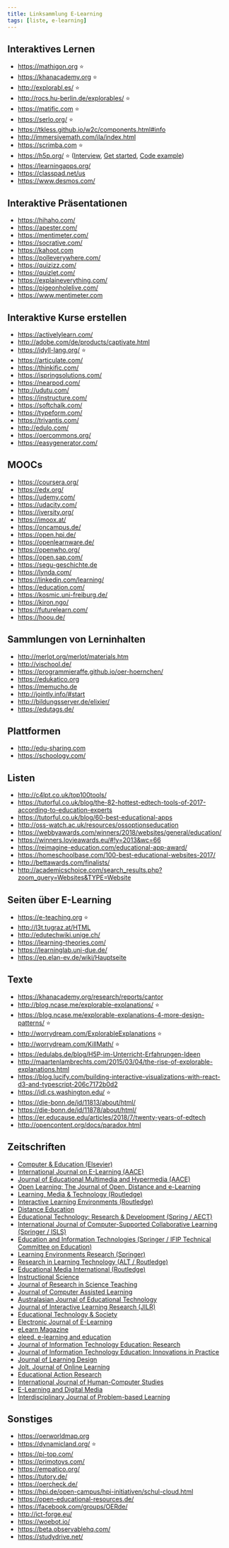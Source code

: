 ```yaml
---
title: Linksammlung E-Learning
tags: [liste, e-learning]
---
```


## Interaktives Lernen

-   <https://mathigon.org> :star:
-   <https://khanacademy.org> :star:
-   <http://explorabl.es/> :star:
-   <http://rocs.hu-berlin.de/explorables/> :star:
-   <https://matific.com> :star:
-   <https://serlo.org/> :star:
-   <https://tkless.github.io/w2c/components.html#info>
-   <http://immersivemath.com/ila/index.html>
-   <https://scrimba.com> :star:
-   <https://h5p.org/> :star: ([Interview](http://theelearningcoach.com/media/creating-interactive-content-h5p/), [Get started](http://lindsay-oneill.com/get-started-with-h5p/), [Code example](https://github.com/h5p/h5p-matching))
-   <https://learningapps.org/>
-   <https://classpad.net/us>
-   <https://www.desmos.com/>

## Interaktive Präsentationen

-   <https://hihaho.com/>
-   <https://apester.com/>
-   <https://mentimeter.com/>
-   <https://socrative.com/>
-   <https://kahoot.com>
-   <https://polleverywhere.com/>
-   <https://quizizz.com/>
-   <https://quizlet.com/>
-   <https://explaineverything.com/>
-   <https://pigeonholelive.com/>
-   <https://www.mentimeter.com>

## Interaktive Kurse erstellen

-   <https://activelylearn.com/>
-   <http://adobe.com/de/products/captivate.html>
-   <https://idyll-lang.org/> :star:
-   <https://articulate.com/>
-   <https://thinkific.com/>
-   <https://ispringsolutions.com/>
-   <https://nearpod.com/>
-   <http://udutu.com/>
-   <https://instructure.com/>
-   <https://softchalk.com/>
-   <https://typeform.com/>
-   <https://trivantis.com/>
-   <http://edulo.com/>
-   <https://oercommons.org/>
-   <https://easygenerator.com/>

## MOOCs

-   <https://coursera.org/>
-   <https://edx.org/>
-   <https://udemy.com/>
-   <https://udacity.com/>
-   <https://iversity.org/>
-   <https://imoox.at/>
-   <https://oncampus.de/>
-   <https://open.hpi.de/>
-   <https://openlearnware.de/>
-   <https://openwho.org/>
-   <https://open.sap.com/>
-   <https://segu-geschichte.de>
-   <https://lynda.com/>
-   <https://linkedin.com/learning/>
-   <https://education.com/>
-   <https://kosmic.uni-freiburg.de/>
-   <https://kiron.ngo/>
-   <https://futurelearn.com/>
-   <https://hoou.de/>

## Sammlungen von Lerninhalten

-   <http://merlot.org/merlot/materials.htm>
-   <http://vischool.de/>
-   <https://programmieraffe.github.io/oer-hoernchen/>
-   <https://edukatico.org>
-   <https://memucho.de>
-   <http://jointly.info/#start>
-   <http://bildungsserver.de/elixier/>
-   <https://edutags.de/>

## Plattformen

-   <http://edu-sharing.com>
-   <https://schoology.com/>

## Listen

-   <http://c4lpt.co.uk/top100tools/>
-   <https://tutorful.co.uk/blog/the-82-hottest-edtech-tools-of-2017-according-to-education-experts>
-   <https://tutorful.co.uk/blog/60-best-educational-apps>
-   <http://oss-watch.ac.uk/resources/ossoptionseducation>
-   <https://webbyawards.com/winners/2018/websites/general/education/>
-   <https://winners.lovieawards.eu/#!y=2013&wc=66>
-   <https://reimagine-education.com/educational-app-award/>
-   <https://homeschoolbase.com/100-best-educational-websites-2017/>
-   <http://bettawards.com/finalists/>
-   <http://academicschoice.com/search_results.php?zoom_query=Websites&TYPE=Website>

## Seiten über E-Learning

-   <https://e-teaching.org> :star:
-   <http://l3t.tugraz.at/HTML>
-   <http://edutechwiki.unige.ch/>
-   <https://learning-theories.com/>
-   <https://learninglab.uni-due.de/>
-   <https://ep.elan-ev.de/wiki/Hauptseite>

## Texte

-   <https://khanacademy.org/research/reports/cantor>
-   <http://blog.ncase.me/explorable-explanations/> :star:
-   <https://blog.ncase.me/explorable-explanations-4-more-design-patterns/> :star:
-   <http://worrydream.com/ExplorableExplanations> :star:
-   <http://worrydream.com/KillMath/> :star:
-   <https://edulabs.de/blog/H5P-im-Unterricht-Erfahrungen-Ideen>
-   <http://maartenlambrechts.com/2015/03/04/the-rise-of-explorable-explanations.html>
-   <https://blog.lucify.com/building-interactive-visualizations-with-react-d3-and-typescript-206c7172b0d2>
-   <https://idl.cs.washington.edu/> :star:
-   <https://die-bonn.de/id/11813/about/html/>
-   <https://die-bonn.de/id/11878/about/html/>
-   <https://er.educause.edu/articles/2018/7/twenty-years-of-edtech>
-   <http://opencontent.org/docs/paradox.html>

## Zeitschriften

-   [Computer & Education (Elsevier)](https://www.sciencedirect.com/journal/computers-and-education)
-   [International Journal on E-Learning (AACE)](http://www.aace.org/pubs/ijel/)
-   [Journal of Educational Multimedia and Hypermedia (AACE)](http://www.aace.org/pubs/jemh/)
-   [Open Learning: The Journal of Open, Distance and e-Learning](https://www.tandfonline.com/toc/copl20/current)
-   [Learning, Media & Technology (Routledge)](https://www.tandfonline.com/toc/cjem20/current#.VBrqHGdO670)
-   [Interactive Learning Environments (Routledge)](https://www.tandfonline.com/toc/nile20/current)
-   [Distance Education](https://www.tandfonline.com/toc/cdie20/current)
-   [Educational Technology: Research & Development (Spring / AECT)](https://www.springer.com/education+&+language/learning+&+instruction/journal/11423)
-   [International Journal of Computer-Supported Collaborative Learning (Springer / ISLS)](https://link.springer.com/journal/11412)
-   [Education and Information Technologies (Springer / IFIP Technical Committee on Education)](https://www.springer.com/computer/journal/10639)
-   [Learning Environments Research (Springer)](https://link.springer.com/journal/10984)
-   [Research in Learning Technology (ALT / Routledge)](https://journal.alt.ac.uk/index.php/rlt/index)
-   [Educational Media International (Routledge)](https://www.tandfonline.com/toc/remi20/current)
-   [Instructional Science](https://link.springer.com/journal/11251)
-   [Journal of Research in Science Teaching](https://onlinelibrary.wiley.com/journal/10982736#)
-   [Journal of Computer Assisted Learning](https://onlinelibrary.wiley.com/journal/13652729)
-   [Australasian Journal of Educational Technology](https://ajet.org.au/index.php/AJET/issue/archive)
-   [Journal of Interactive Learning Research (JILR)](http://www.aace.org/pubs/jilr/)
-   [Educational Technology & Society ](https://www.j-ets.net/ETS/past_issues.html)
-   [Electronic Journal of E-Learning](http://www.ejel.org/main.html)
-   [eLearn Magazine](https://www.e-teaching.org/materialien/e-journals)
-   [eleed. e-learning and education ](https://eleed.campussource.de/index_html-de#)
-   [Journal of Information Technology Education: Research](https://www.informingscience.org/Journals/JITEResearch/Articles)
-   [Journal of Information Technology Education: Innovations in Practice ](https://www.informingscience.org/Journals/JITEIIP/Articles)
-   [Journal of Learning Design](https://www.learntechlib.org/j/JLD/)
-   [Jolt. Journal of Online Learning](https://www.e-teaching.org/materialien/e-journals)
-   [Educational Action Research](https://eric.ed.gov/?q=source%3a%22Educational+Action+Research+%22)
-   [International Journal of Human-Computer Studies](https://www.journals.elsevier.com/international-journal-of-human-computer-studies/)
-   [E-Learning and Digital Media](https://journals.sagepub.com/home/ldm)
-   [Interdisciplinary Journal of Problem-based Learning](http://docs.lib.purdue.edu/ijpbl/)

## Sonstiges

-   <https://oerworldmap.org>
-   <https://dynamicland.org/> :star:
-   <https://pi-top.com/>
-   <https://primotoys.com/>
-   <https://empatico.org/>
-   <https://tutory.de/>
-   <https://oercheck.de/>
-   <https://hpi.de/open-campus/hpi-initiativen/schul-cloud.html>
-   <https://open-educational-resources.de/>
-   <https://facebook.com/groups/OERde/>
-   <http://ict-forge.eu/>
-   <https://woebot.io/>
-   <https://beta.observablehq.com/>
-   <https://studydrive.net/>

